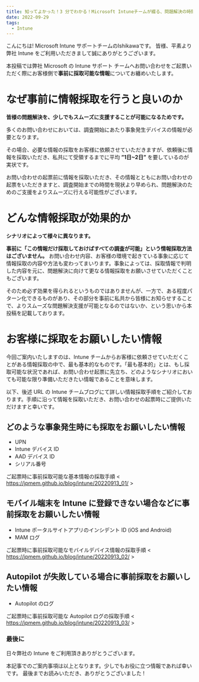 ```yaml
---
title: 知ってよかった！3 分でわかる！Microsoft Intuneチームが綴る、問題解決の時間短縮術
date: 2022-09-29
tags:
  - Intune
---
```


こんにちは! Microsoft Intune サポートチームのIshikawaです。
皆様、平素より弊社 Intune をご利用いただきまして誠にありがとうございます。

本投稿では弊社 Microsoft の Intune サポート チームへお問い合わせをご起票いただく際にお客様側で**事前に採取可能な情報**についてお纏めいたします。

# なぜ事前に情報採取を行うと良いのか
**皆様の問題解決を、少しでもスムーズに支援することが可能になるためです。**

多くのお問い合わせにおいては、調査開始にあたり事象発生デバイスの情報が必要となります。

その場合、必要な情報の採取をお客様に依頼させていただきますが、依頼後に情報を採取いただき、私共にて受領するまでに平均 **”1日~2日”** を要しているのが実状です。

お問い合わせの起票前に情報を採取いただき、その情報とともにお問い合わせの起票をいただきますと、調査開始までの時間を現状より早められ、問題解決のためのご支援をよりスムーズに行える可能性がございます。

# どんな情報採取が効果的か

**シナリオによって様々に異なります。**

**事前に「この情報だけ採取しておけばすべての調査が可能」という情報採取方法はございません。**
お問い合わせ内容、お客様の環境で起きている事象に応じて情報採取の内容や方法も変わってまいります。事象によっては、採取情報で判明した内容を元に、問題解決に向けて更なる情報採取をお願いさせていただくこともございます。

そのため必ず効果を得られるというものではありませんが、一方で、ある程度パターン化できるものがあり、その部分を事前に私共から皆様にお知らせすることで、よりスムーズな問題解決支援が可能となるのではないか、という思いから本投稿を記載しております。


# お客様に採取をお願いしたい情報
今回ご案内いたしますのは、Intune チームからお客様に依頼させていただくことがある情報採取の中で、最も基本的なものです。「最も基本的」とは、もし採取可能な状況であれば、お問い合わせ起票に先立ち、どのようなシナリオにおいても可能な限り準備いただきたい情報であることを意味します。

以下、後述 URL の Intune チームブログにて詳しい情報採取手順をご紹介しております。手順に沿って情報を採取いただき、お問い合わせの起票時にご提供いただけますと幸いです。

## どのような事象発生時にも採取をお願いしたい情報
* UPN
* Intune デバイス ID
* AAD デバイス ID
* シリアル番号

ご起票時に事前採取可能な基本情報の採取手順 < https://jpmem.github.io/blog/intune/20220913_01/ >

## モバイル端末を Intune に登録できない場合などに事前採取をお願いしたい情報

* Intune ポータルサイトアプリのインシデント ID (iOS and Android)
* MAM ログ

ご起票時に事前採取可能なモバイルデバイス情報の採取手順 < https://jpmem.github.io/blog/intune/20220913_02/ >

## Autopilot が失敗している場合に事前採取をお願いしたい情報

* Autopilot のログ

ご起票時に事前採取可能な Autopilot ログの採取手順 < https://jpmem.github.io/blog/intune/20220913_03/ >

### 最後に
日々弊社の Intune をご利用頂きありがとうございます。

本記事でのご案内事項は以上となります。少しでもお役に立つ情報であれば幸いです。
最後までお読みいただき、ありがとうございました !
